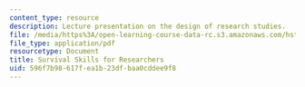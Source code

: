 ```yaml
---
content_type: resource
description: Lecture presentation on the design of research studies.
file: /media/https%3A/open-learning-course-data-rc.s3.amazonaws.com/hst-502-survival-skills-for-researchers-the-responsible-conduct-of-research-spring-2003/596f7b98617fea1b23dfbaa0cddee9f8_3bstudydesign.pdf
file_type: application/pdf
resourcetype: Document
title: Survival Skills for Researchers
uid: 596f7b98-617f-ea1b-23df-baa0cddee9f8
---
```


